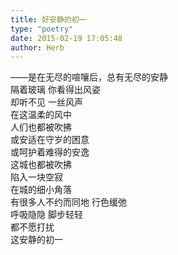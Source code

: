 ```yaml
---  
title: 好安静的初一  
type: "poetry"  
date: 2015-02-19 17:05:48  
author: Herb  
---  
```

——是在无尽的喧嚷后，总有无尽的安静  
隔着玻璃 你看得出风姿  
却听不见 一丝风声  
在这温柔的风中  
人们也都被吹拂  
或安适在守岁的困意  
或呵护着难得的安逸  
这城也都被吹拂  
陷入一块空寂  
在城的细小角落  
有很多人不约而同地 行色缓弛  
呼吸隐隐 脚步轻轻  
都不愿打扰  
这安静的初一